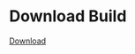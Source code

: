 
# Download Build
[Download](https://github.com/Carmelosmexy1/TimeFN-Updated/releases/tag/Download)






















































































































